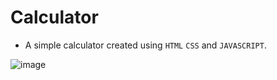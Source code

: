 # Calculator

- A simple calculator created using ```HTML``` ```CSS``` and ```JAVASCRIPT```.

![image](https://user-images.githubusercontent.com/90456532/231160097-373ba6a1-d6be-45cc-906c-2d07a39ca59b.png)
